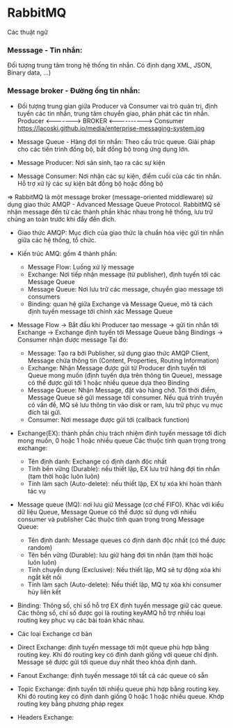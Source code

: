# RabbitMQ

Các thuật ngữ
### Messsage - Tin nhắn:
Đối tượng trung tâm trong hệ thống tin nhắn. Có định dạng XML, JSON, Binary data, ...)
### Message broker - Đường ống tin nhắn: 
- Đối tượng trung gian giữa Producer và Consumer vai trò quản trị, định tuyến các tin nhắn, 
trung tâm chuyển giao, phân phát các tin nhắn.
Producer <-------> BROKER <----------> Consumer
https://lacoski.github.io/media/enterprise-messaging-system.jpg

- Message Queue - Hàng đợi tin nhắn: Theo cấu trúc queue. Giải pháp cho các tiến trình đồng bộ, bất đồng bộ trong ứng dụng lớn.
- Message Producer: Nơi sản sinh, tạo ra các sự kiện
- Message Consumer: Nơi nhận các sự kiện, điểm cuối của các tin nhắn. Hỗ trợ xử lý các sự kiện bât đồng bộ hoặc đồng bộ

=> RabbitMQ là một message broker (message-oriented middleware) sử dụng giao thức AMQP - Advanced Message Queue Protocol. RabbitMQ sẽ nhận 
message đến từ các thành phần khác nhau trong hệ thống, lưu trữ chúng an toàn trước khi đẩy đến đích.

- Giao thức AMQP: Mục đích của giao thức là chuẩn hóa việc gửi tin nhắn giữa các hệ thống, tổ chức.
- Kiến trúc AMQ: gồm 4 thành phần:
    + Message Flow: Luống xử lý message
    + Exchange: Nơi tiếp nhận message (từ publisher), định tuyến tới các Message Queue
    + Message Queue: Nơi lưu trữ các message, chuyển giao message tới consumers
    + Binding: quan hệ giữa Exchange và Message Queue, mô tả cách định tuyến message tới chính xác Message Queue

- Message Flow
    -> Bắt đầu khi Producer tạo message -> gửi tin nhắn tới Exchange
    -> Exchange định tuyến tới Message Queue bằng Bindings -> Consumer nhận được message
Tại đó:
    - Message: Tạo ra bởi Publisher, sử dụng giao thức AMQP Client, Message chứa thông tin (Content, Properties, Routing Information)
    - Exchange: Nhận Message được gửi từ Producer định tuyến tới Queue mong muốn (định tuyến dựa trên thông tin Queue),
        message có thể được gửi tới 1 hoặc nhiều queue dựa theo Binding
    - Message Queue: Nhận Message, đặt vào hàng chờ. Tới thời điểm, Message Queue sẽ gửi message tới consumer. Nếu quá trình truyền có vấn đề, 
        MQ sẽ lưu thông tin vào disk or ram, lưu trữ phục vụ mục đích tái gửi.
    - Consumer: Nơi message được gửi tới (callback function)

- Exchange(EX): thành phần chịu trách nhiệm định tuyến message tới đích mong muốn, 0 hoặc 1 hoặc nhiều queue
Các thuộc tính quan trọng trong exchange:
    + Tên định danh: Exchange có định danh độc nhất
    + Tính bền vững (Durable): nếu thiết lập, EX lưu trữ hàng đợi tin nhắn (tạm thời hoặc luôn luôn)
    + Tính làm sạch (Auto-delete): nếu thiết lập, EX tự xóa khi hoàn thành tác vụ

- Message queue (MQ): nơi lưu giữ Message (cơ chế FIFO). Khác với kiểu dữ liệu Queue, Message Queue có thể được sử dụng với nhiều
    consumer và publisher
Các thuộc tính quan trọng trong Message Queue:
    + Tên định danh: Message queues có định danh độc nhất (có thể được random)
    + Tên bền vững (Durable): lưu giữ hàng đợi tin nhắn (tạm thời hoặc luôn luôn)
    + Tính chuyển dụng (Exclusive): Nếu thiết lập, MQ sẽ tự động xóa khi ngắt kết nối
    + Tính làm sạch (Auto-delete): Nếu thiết lập, MQ tự xóa khi consumer hủy liên kết

- Binding: Thông số, chỉ số hỗ trợ EX định tuyến message giữ các queue. Các thông số, chỉ số được gọi là routing keyAMQ hỗ trợ nhiều loại
routing key phục vụ các bài toán khác nhau.

- Các loại Exchange cơ bản
+ Direct Exchange: định tuyến message tới một queue phù hợp bằng routing key. Khi đó routing key có định danh
giống với queue chỉ định. Message sẽ được gửi tới queue duy nhất theo khóa định danh.

+ Fanout Exchange: định tuyến message tới tất cả các queue có sẵn

+ Topic Exchange: định tuyến tới nhiều queue phù hợp bằng routing key. Khi đó routing key có định danh
giống 0 hoặc 1 hoặc nhiều queue. Khớp routing key bằng phương pháp regex

+ Headers Exchange: 

